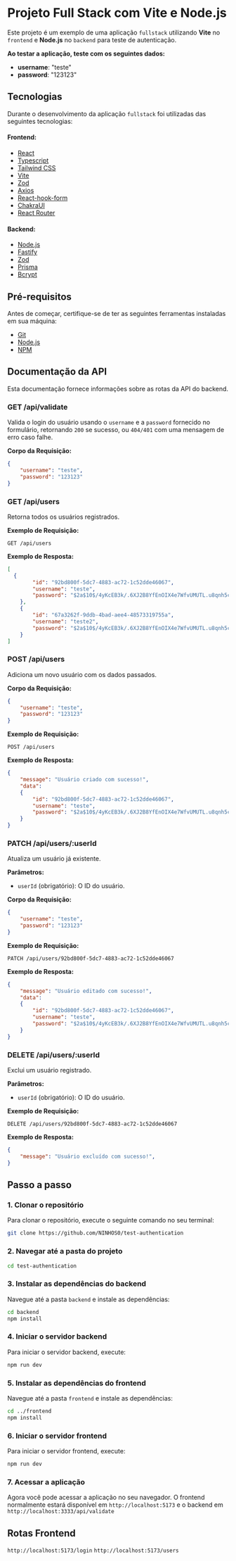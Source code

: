 
# Projeto Full Stack com Vite e Node.js

Este projeto é um exemplo de uma aplicação `fullstack` utilizando **Vite** no `frontend` e **Node.js** no `backend` para teste de autenticação.

**Ao testar a aplicação, teste com os seguintes dados:**
- **username**: "teste"
- **password**: "123123"
  
## Tecnologias

Durante o desenvolvimento da aplicação `fullstack` foi utilizadas das seguintes tecnologias:

#### Frontend:
-  [React](https://react.dev/)
-  [Typescript](https://www.typescriptlang.org/)
-  [Tailwind CSS](https://tailwindcss.com/)
-  [Vite](https://vitejs.dev/)
-  [Zod](https://zod.dev/)
-  [Axios](https://axios-http.com/)
-  [React-hook-form](https://react-hook-form.com/)
-  [ChakraUI](https://v2.chakra-ui.com/)
-  [React Router](https://reactrouter.com/)

#### Backend:
-  [Node.js](https://nodejs.org/)
-  [Fastify](https://fastify.dev/)
-  [Zod](https://zod.dev/)
-  [Prisma](https://www.prisma.io/)
-  [Bcrypt](https://www.npmjs.com/package/bcrypt)

## Pré-requisitos

Antes de começar, certifique-se de ter as seguintes ferramentas instaladas em sua máquina:  

-  [Git](https://git-scm.com/)
-  [Node.js](https://nodejs.org/)
-  [NPM](https://www.npmjs.com/)

## Documentação da API

Esta documentação fornece informações sobre as rotas da API do backend.


### GET /api/validate

Valida o login do usuário usando o `username` e a `password` fornecido no formulário, retornando `200` se sucesso, ou `404/401` com uma mensagem de erro caso falhe.

**Corpo da Requisição:**

```json
{
	"username": "teste",
	"password": "123123"
}
```

### GET /api/users

Retorna todos os usuários registrados.

**Exemplo de Requisição:**
```http
GET /api/users
```

**Exemplo de Resposta:**
```json
[
  {
		"id": "92bd800f-5dc7-4883-ac72-1c52dde46067",
		"username": "teste",
		"password": "$2a$10$/4yKcEB3k/.6XJ2B8YfEnOIX4e7WfvUMUTL.u8qnh5cJG.c0d1rnW"
	},
	{
		"id": "67a3262f-9ddb-4bad-aee4-48573319755a",
		"username": "teste2",
		"password": "$2a$10$/4yKcEB3k/.6XJ2B8YfEnOIX4e7WfvUMUTL.u8qnh5cJG.c0d1rnW"
	}
]
```

### POST /api/users

Adiciona um novo usuário com os dados passados.

**Corpo da Requisição:**

```json
{
	"username": "teste",
	"password": "123123"
}
```

**Exemplo de Requisição:**
```http
POST /api/users
```

**Exemplo de Resposta:**
```json
{
	"message": "Usuário criado com sucesso!",
	"data":
	{
		"id": "92bd800f-5dc7-4883-ac72-1c52dde46067",
		"username": "teste",
		"password": "$2a$10$/4yKcEB3k/.6XJ2B8YfEnOIX4e7WfvUMUTL.u8qnh5cJG.c0d1rnW"
	}
}
```

### PATCH /api/users/:userId

Atualiza um usuário já existente.

**Parâmetros:**

- `userId` (obrigatório): O ID do usuário.

**Corpo da Requisição:**

```json
{
	"username": "teste",
	"password": "123123"
}
```

**Exemplo de Requisição:**
```http
PATCH /api/users/92bd800f-5dc7-4883-ac72-1c52dde46067
```

**Exemplo de Resposta:**
```json
{
	"message": "Usuário editado com sucesso!",
	"data":
	{
		"id": "92bd800f-5dc7-4883-ac72-1c52dde46067",
		"username": "teste",
		"password": "$2a$10$/4yKcEB3k/.6XJ2B8YfEnOIX4e7WfvUMUTL.u8qnh5cJG.c0d1rnW"
	}
}
```

### DELETE /api/users/:userId

Exclui um usuário registrado.

**Parâmetros:**

- `userId` (obrigatório): O ID do usuário.

**Exemplo de Requisição:**
```http
DELETE /api/users/92bd800f-5dc7-4883-ac72-1c52dde46067
```

**Exemplo de Resposta:**
```json
{
	"message": "Usuário excluído com sucesso!",
}
```

## Passo a passo

### 1. Clonar o repositório

Para clonar o repositório, execute o seguinte comando no seu terminal:
```bash
git clone https://github.com/NINHOS0/test-authentication
```

### 2. Navegar até a pasta do projeto
```bash
cd test-authentication
```

### 3. Instalar as dependências do backend
Navegue até a pasta `backend` e instale as dependências:
```bash
cd backend
npm install
```

### 4. Iniciar o servidor backend
Para iniciar o servidor backend, execute:
```bash
npm run dev
```

### 5. Instalar as dependências do frontend
Navegue até a pasta `frontend` e instale as dependências:
```bash
cd ../frontend
npm install
```

### 6. Iniciar o servidor frontend
Para iniciar o servidor frontend, execute:
```bash
npm run dev
```

### 7. Acessar a aplicação
Agora você pode acessar a aplicação no seu navegador. O frontend normalmente estará disponível em `http://localhost:5173` e o backend em `http://localhost:3333/api/validate`

## Rotas Frontend


`http://localhost:5173/login`
`http://localhost:5173/users`